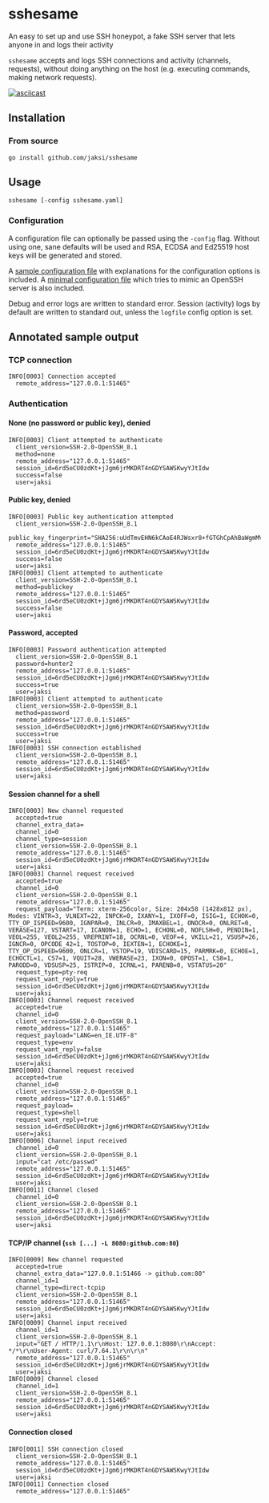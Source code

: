 # sshesame

An easy to set up and use SSH honeypot, a fake SSH server that lets anyone in and logs their activity

`sshesame` accepts and logs SSH connections and activity (channels, requests), without doing anything on the host (e.g. executing commands, making network requests).

[![asciicast](https://asciinema.org/a/V099PxjofAz16XwRxdqUDWAJv.svg)](https://asciinema.org/a/V099PxjofAz16XwRxdqUDWAJv)

## Installation

### From source

```
go install github.com/jaksi/sshesame
```

## Usage

```
sshesame [-config sshesame.yaml]
```

### Configuration

A configuration file can optionally be passed using the `-config` flag.
Without using one, sane defaults will be used and RSA, ECDSA and Ed25519 host keys will be generated and stored.

A [sample configuration file](sshesame.yaml) with explanations for the configuration options is included.
A [minimal configuration file](openssh.yaml) which tries to mimic an OpenSSH server is also included.

Debug and error logs are written to standard error. Session (activity) logs by default are written to standard out, unless the `logfile` config option is set.

## Annotated sample output

### TCP connection

```
INFO[0003] Connection accepted
  remote_address="127.0.0.1:51465"
```

### Authentication

#### None (no password or public key), denied

```
INFO[0003] Client attempted to authenticate
  client_version=SSH-2.0-OpenSSH_8.1
  method=none
  remote_address="127.0.0.1:51465"
  session_id=6rd5eCU0zdKt+jJgm6jrMKDRT4nGDYSAWSKwyYJtIdw
  success=false
  user=jaksi
```

#### Public key, denied

```
INFO[0003] Public key authentication attempted
  client_version=SSH-2.0-OpenSSH_8.1
  public_key_fingerprint="SHA256:uUdTmvEHN6kCAoE4RJWsxr8+fGTGhCpAhBaWgmMVqNk"
  remote_address="127.0.0.1:51465"
  session_id=6rd5eCU0zdKt+jJgm6jrMKDRT4nGDYSAWSKwyYJtIdw
  success=false
  user=jaksi
INFO[0003] Client attempted to authenticate
  client_version=SSH-2.0-OpenSSH_8.1
  method=publickey
  remote_address="127.0.0.1:51465"
  session_id=6rd5eCU0zdKt+jJgm6jrMKDRT4nGDYSAWSKwyYJtIdw
  success=false
  user=jaksi
```

#### Password, accepted

```
INFO[0003] Password authentication attempted
  client_version=SSH-2.0-OpenSSH_8.1
  password=hunter2
  remote_address="127.0.0.1:51465"
  session_id=6rd5eCU0zdKt+jJgm6jrMKDRT4nGDYSAWSKwyYJtIdw
  success=true
  user=jaksi
INFO[0003] Client attempted to authenticate
  client_version=SSH-2.0-OpenSSH_8.1
  method=password
  remote_address="127.0.0.1:51465"
  session_id=6rd5eCU0zdKt+jJgm6jrMKDRT4nGDYSAWSKwyYJtIdw
  success=true
  user=jaksi
INFO[0003] SSH connection established
  client_version=SSH-2.0-OpenSSH_8.1
  remote_address="127.0.0.1:51465"
  session_id=6rd5eCU0zdKt+jJgm6jrMKDRT4nGDYSAWSKwyYJtIdw
  user=jaksi
```

#### Session channel for a shell

```
INFO[0003] New channel requested
  accepted=true
  channel_extra_data=
  channel_id=0
  channel_type=session
  client_version=SSH-2.0-OpenSSH_8.1
  remote_address="127.0.0.1:51465"
  session_id=6rd5eCU0zdKt+jJgm6jrMKDRT4nGDYSAWSKwyYJtIdw
  user=jaksi
INFO[0003] Channel request received
  accepted=true
  channel_id=0
  client_version=SSH-2.0-OpenSSH_8.1
  remote_address="127.0.0.1:51465"
  request_payload="Term: xterm-256color, Size: 204x58 (1428x812 px), Modes: VINTR=3, VLNEXT=22, INPCK=0, IXANY=1, IXOFF=0, ISIG=1, ECHOK=0, TTY_OP_ISPEED=9600, IGNPAR=0, INLCR=0, IMAXBEL=1, ONOCR=0, ONLRET=0, VERASE=127, VSTART=17, ICANON=1, ECHO=1, ECHONL=0, NOFLSH=0, PENDIN=1, VEOL=255, VEOL2=255, VREPRINT=18, OCRNL=0, VEOF=4, VKILL=21, VSUSP=26, IGNCR=0, OPCODE_42=1, TOSTOP=0, IEXTEN=1, ECHOKE=1, TTY_OP_OSPEED=9600, ONLCR=1, VSTOP=19, VDISCARD=15, PARMRK=0, ECHOE=1, ECHOCTL=1, CS7=1, VQUIT=28, VWERASE=23, IXON=0, OPOST=1, CS8=1, PARODD=0, VDSUSP=25, ISTRIP=0, ICRNL=1, PARENB=0, VSTATUS=20"
  request_type=pty-req
  request_want_reply=true
  session_id=6rd5eCU0zdKt+jJgm6jrMKDRT4nGDYSAWSKwyYJtIdw
  user=jaksi
INFO[0003] Channel request received
  accepted=true
  channel_id=0
  client_version=SSH-2.0-OpenSSH_8.1
  remote_address="127.0.0.1:51465"
  request_payload="LANG=en_IE.UTF-8"
  request_type=env
  request_want_reply=false
  session_id=6rd5eCU0zdKt+jJgm6jrMKDRT4nGDYSAWSKwyYJtIdw
  user=jaksi
INFO[0003] Channel request received
  accepted=true
  channel_id=0
  client_version=SSH-2.0-OpenSSH_8.1
  remote_address="127.0.0.1:51465"
  request_payload=
  request_type=shell
  request_want_reply=true
  session_id=6rd5eCU0zdKt+jJgm6jrMKDRT4nGDYSAWSKwyYJtIdw
  user=jaksi
INFO[0006] Channel input received
  channel_id=0
  client_version=SSH-2.0-OpenSSH_8.1
  input="cat /etc/passwd"
  remote_address="127.0.0.1:51465"
  session_id=6rd5eCU0zdKt+jJgm6jrMKDRT4nGDYSAWSKwyYJtIdw
  user=jaksi
INFO[0011] Channel closed
  channel_id=0
  client_version=SSH-2.0-OpenSSH_8.1
  remote_address="127.0.0.1:51465"
  session_id=6rd5eCU0zdKt+jJgm6jrMKDRT4nGDYSAWSKwyYJtIdw
  user=jaksi
```

#### TCP/IP channel  (`ssh [...] -L 8080:github.com:80`)

```
INFO[0009] New channel requested
  accepted=true
  channel_extra_data="127.0.0.1:51466 -> github.com:80"
  channel_id=1
  channel_type=direct-tcpip
  client_version=SSH-2.0-OpenSSH_8.1
  remote_address="127.0.0.1:51465"
  session_id=6rd5eCU0zdKt+jJgm6jrMKDRT4nGDYSAWSKwyYJtIdw
  user=jaksi
INFO[0009] Channel input received
  channel_id=1
  client_version=SSH-2.0-OpenSSH_8.1
  input="GET / HTTP/1.1\r\nHost: 127.0.0.1:8080\r\nAccept: */*\r\nUser-Agent: curl/7.64.1\r\n\r\n"
  remote_address="127.0.0.1:51465"
  session_id=6rd5eCU0zdKt+jJgm6jrMKDRT4nGDYSAWSKwyYJtIdw
  user=jaksi
INFO[0009] Channel closed
  channel_id=1
  client_version=SSH-2.0-OpenSSH_8.1
  remote_address="127.0.0.1:51465"
  session_id=6rd5eCU0zdKt+jJgm6jrMKDRT4nGDYSAWSKwyYJtIdw
  user=jaksi
```

#### Connection closed

```
INFO[0011] SSH connection closed
  client_version=SSH-2.0-OpenSSH_8.1
  remote_address="127.0.0.1:51465"
  session_id=6rd5eCU0zdKt+jJgm6jrMKDRT4nGDYSAWSKwyYJtIdw
  user=jaksi
INFO[0011] Connection closed
  remote_address="127.0.0.1:51465"
```
